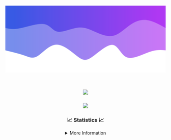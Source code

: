 ![Header](./IMG_4001.png)
<div align="center">

<h1 align="center">
  <a href="https://git.io/typing-svg">
    <img src="https://readme-typing-svg.herokuapp.com/?lines=Welcome+to+my+profile!+👋;JavaScript+developer.;&center=true&size=25">
  </a>
</h1>

<p align="center">
  <img src="https://lanyard.cnrad.dev/api/624702585596805130" />
</p>

### 📈 Statistics 📈
<details>
    <summary>More Information</summary>
    <br/>

<!--START_SECTION:waka-->
![Code Time](http://img.shields.io/badge/Code%20Time-204%20hrs%2049%20mins-blue)

![Profile Views](http://img.shields.io/badge/Profile%20Views-0-blue)

**🐱 My GitHub Data** 

> 📦 2.6 kB Used in GitHub's Storage 
 > 
> 🚫 Not Opted to Hire
 > 
> 📜 5 Public Repositories 
 > 
> 🔑 1 Private Repositories 
 > 
**I'm an Early 🐤** 

```text
🌞 Morning                375 commits         ███████░░░░░░░░░░░░░░░░░░   29.18 % 
🌆 Daytime                437 commits         █████████░░░░░░░░░░░░░░░░   34.01 % 
🌃 Evening                427 commits         ████████░░░░░░░░░░░░░░░░░   33.23 % 
🌙 Night                  46 commits          █░░░░░░░░░░░░░░░░░░░░░░░░   03.58 % 
```
📅 **I'm Most Productive on Wednesday** 

```text
Monday                   156 commits         ███░░░░░░░░░░░░░░░░░░░░░░   12.14 % 
Tuesday                  167 commits         ███░░░░░░░░░░░░░░░░░░░░░░   13.00 % 
Wednesday                302 commits         ██████░░░░░░░░░░░░░░░░░░░   23.50 % 
Thursday                 282 commits         █████░░░░░░░░░░░░░░░░░░░░   21.95 % 
Friday                   141 commits         ███░░░░░░░░░░░░░░░░░░░░░░   10.97 % 
Saturday                 111 commits         ██░░░░░░░░░░░░░░░░░░░░░░░   08.64 % 
Sunday                   126 commits         ██░░░░░░░░░░░░░░░░░░░░░░░   09.81 % 
```


📊 **This Week I Spent My Time On** 

```text
🕑︎ Time Zone: America/New_York

💬 Programming Languages: 
Java                     25 hrs 54 mins      ███████████████████████░░   92.58 % 
XML                      1 hr 7 mins         █░░░░░░░░░░░░░░░░░░░░░░░░   04.03 % 
Kotlin                   47 mins             █░░░░░░░░░░░░░░░░░░░░░░░░   02.81 % 
YAML                     9 mins              ░░░░░░░░░░░░░░░░░░░░░░░░░   00.54 % 
Properties               0 secs              ░░░░░░░░░░░░░░░░░░░░░░░░░   00.02 % 

🔥 Editors: 
IntelliJ                 27 hrs 59 mins      █████████████████████████   100.00 % 

🐱‍💻 Projects: 
Mercury                  12 hrs 32 mins      ███████████░░░░░░░░░░░░░░   44.80 % 
hcf                      6 hrs 9 mins        █████░░░░░░░░░░░░░░░░░░░░   21.99 % 
Sodium                   4 hrs 16 mins       ████░░░░░░░░░░░░░░░░░░░░░   15.28 % 
Sacred Network           3 hrs 4 mins        ███░░░░░░░░░░░░░░░░░░░░░░   11.01 % 
Cobalt                   1 hr 17 mins        █░░░░░░░░░░░░░░░░░░░░░░░░   04.62 % 

💻 Operating System: 
Windows                  27 hrs 59 mins      █████████████████████████   100.00 % 
```

**I Mostly Code in Java** 

```text
Java                     25 repos            ██████████████████████░░░   89.29 % 
JavaScript               2 repos             ██░░░░░░░░░░░░░░░░░░░░░░░   07.14 % 
C++                      1 repo              █░░░░░░░░░░░░░░░░░░░░░░░░   03.57 % 
```



**Timeline**

![Lines of Code chart](https://raw.githubusercontent.com/DevDipin/DevDipin/main/assets/bar_graph.png)


 Last Updated on 01/04/2024 13:10:25 UTC
<!--END_SECTION:waka-->

![Footer](./IMG_4002.png)